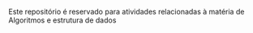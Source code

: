 Este repositório é reservado para atividades relacionadas à matéria de Algoritmos e estrutura de dados
